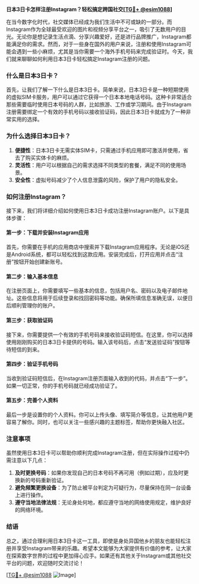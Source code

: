 **日本3日卡怎样注册Instagram？轻松搞定跨国社交[[TG💪+ @esim1088](https://t.me/s/esim1088)]**

在当今数字化时代，社交媒体已经成为我们生活中不可或缺的一部分。而Instagram作为全球最受欢迎的图片和视频分享平台之一，吸引了无数用户的目光。无论你是想记录生活点滴、分享兴趣爱好，还是进行品牌推广，Instagram都能满足你的需求。然而，对于一些身在国外的用户来说，注册和使用Instagram可能会遇到一些小麻烦，尤其是当你需要一个海外手机号码来完成验证时。今天，我们就来聊聊如何利用日本3日卡轻松搞定Instagram注册的问题。

### 什么是日本3日卡？

首先，让我们了解一下什么是日本3日卡。简单来说，日本3日卡是一种短期使用的虚拟SIM卡服务，用户可以通过它获得一个日本本地电话号码。这种卡非常适合那些需要临时使用日本号码的人群，比如旅游、工作或学习期间。由于Instagram注册需要绑定一个有效的手机号码以接收验证码，因此日本3日卡就成为了一种非常实用的选择。

### 为什么选择日本3日卡？

1. **便捷性**：日本3日卡无需实体SIM卡，只需通过手机应用即可激活并使用，省去了购买实体卡的麻烦。
2. **灵活性**：用户可以根据自己的需求选择不同类型的套餐，满足不同的使用场景。
3. **安全性**：虚拟号码减少了个人信息泄露的风险，保护了用户的隐私安全。

### 如何注册Instagram？

接下来，我们将详细介绍如何使用日本3日卡成功注册Instagram账户。以下是具体步骤：

#### 第一步：下载并安装Instagram应用

首先，你需要在手机的应用商店中搜索并下载Instagram应用程序。无论是iOS还是Android系统，都可以轻松找到这款应用。安装完成后，打开应用并点击“注册”按钮开始创建新账号。

#### 第二步：输入基本信息

在注册页面上，你需要填写一些基本的信息，包括用户名、密码以及电子邮件地址。这些信息将用于后续登录和找回密码等功能。确保所填信息准确无误，以便日后顺利管理你的账户。

#### 第三步：获取验证码

接下来，你需要提供一个有效的手机号码来接收验证码短信。在这里，你可以选择使用刚刚购买的日本3日卡提供的号码。输入该号码后，点击“发送验证码”按钮等待短信的到来。

#### 第四步：验证手机号码

当收到验证码短信后，在Instagram注册页面输入收到的代码，并点击“下一步”。如果一切正常，你的手机号码就已经成功验证了。

#### 第五步：完善个人资料

最后一步是设置你的个人资料。你可以上传头像、填写简介等信息，让其他用户更容易了解你。同时，也可以关注一些感兴趣的主题标签，帮助你更快融入社区。

### 注意事项

虽然使用日本3日卡可以帮助你顺利完成Instagram注册，但在实际操作过程中仍需注意以下几点：

1. **及时更换号码**：如果你发现自己的日本号码不再可用（例如过期），应及时更换新的号码重新验证。
2. **避免频繁更换设备**：为了防止被平台判定为可疑行为，尽量保持在同一台设备上进行操作。
3. **遵守当地法律法规**：无论身处何地，都应遵守当地的网络使用规定，维护良好的网络环境。

### 结语

总之，通过合理利用日本3日卡这一工具，即使是身处异国他乡的朋友也能轻松注册并享受Instagram带来的乐趣。希望本文能够为大家提供有价值的参考，让大家在探索数字世界的过程中更加得心应手。如果还有其他关于Instagram或其他社交平台的问题，欢迎随时交流讨论！

[[TG💪+ @esim1088](https://t.me/s/esim1088) ![Image](https://i.postimg.cc/4NQfJmqS/Snipaste-2025-05-13-00-14-12.png)]